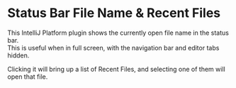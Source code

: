 # Status Bar File Name & Recent Files

This IntelliJ Platform plugin shows the currently open file name in the status bar.  
This is useful when in full screen, with the navigation bar and editor tabs hidden.

Clicking it will bring up a list of Recent Files, and selecting one of them will open that file.
